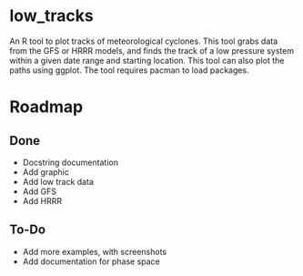 # low_tracks
An R tool to plot tracks of meteorological cyclones. This tool grabs data from the GFS or HRRR models,
and finds the track of a low pressure system within a given date range and starting location. This tool
can also plot the paths using ggplot. The tool requires pacman to load packages.

# Roadmap

## Done
- Docstring documentation
- Add graphic
- Add low track data
- Add GFS
- Add HRRR

## To-Do
- Add more examples, with screenshots
- Add documentation for phase space
